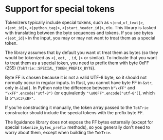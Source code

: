 # Support for special tokens

Tokenizers typically include special tokens, such as 
`<|end_of_text|>`, `<|eot_id|>`, `<|python_tag|>`, `<|start_header_id|>`, etc.
This library is tasked with translating between the byte sequences
and tokens.
If you see bytes `<|eot_id|>` in the input, you may or may not want to treat them
as a special token.

The library assumes that by default you want ot treat them as bytes
(so they would be tokenized as `<|`, `eot`, `_`, `id`, `|>` or similar).
To indicate that you want to treat them as a special token, you need to
prefix them with byte 0xFF (255) (`TokTrie::SPECIAL_TOKEN_PREFIX_BYTE`).

Byte FF is chosen because it is not a valid UTF-8 byte, so it should not normally
occur in regular inputs.
In Rust, you cannot have byte FF in `&str`, only in `&[u8]`.
In Python note the difference between `b"\xFF"` and `"\xFF".encode("utf-8")`
(or equivalently `"\u00FF".encode("utf-8")`), which is `b"\xC3\xBF"`.

If you're constructing it manually, 
the token array passed to the `TokTrie` constructor should include the special tokens
with the prefix byte FF.

The llguidance library does not expose the FF bytes externally
(except for special `tokenize_bytes_prefix` methods), so you
generally don't need to worry about them, except when building the `TokTrie`.
